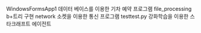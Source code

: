 WindowsFormsApp1 데이터 베이스를 이용한 기차 예약 프로그램
file_processing b+트리 구현
network 소켓을 이용한 통신 프로그램
testtest.py 강화학습을 이용한 스타크래프트 에이전트
